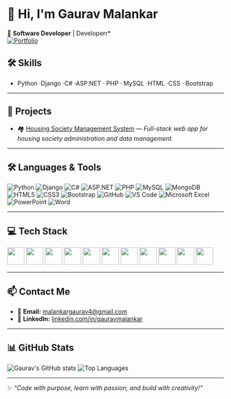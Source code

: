 

<!--
**GauravUmeshMalankar/GauravUmeshMalankar** is a ✨ _special_ ✨ repository because its `README.md` (this file) appears on your GitHub profile.

Here are some ideas to get you started:

- 🔭 I’m currently working on ...
- 🌱 I’m currently learning ...
- 👯 I’m looking to collaborate on ...
- 🤔 I’m looking for help with ...
- 💬 Ask me about ...
- 📫 How to reach me: ...
- 😄 Pronouns: ...
- ⚡ Fun fact: ...
-->



# 👋 Hi, I'm Gaurav Malankar  

🎯 **Software Developer** | Developerr*  
[![Portfolio](https://img.shields.io/badge/🌐_Visit-Portfolio-blue?style=for-the-badge)](https://gauravumeshmalankar.github.io/Portfolio/)





## 🛠 **Skills**
- Python ·Django  ·C# ·ASP.NET · PHP · MySQL ·HTML ·CSS · Bootstrap  

---

## 📂 **Projects**
- 🏘️ [Housing Society Management System](https://github.com/GauravUmeshMalankar/HousingSocietyManagement) — *Full-stack web app for housing society administration and data management.*

---

## 🛠 **Languages & Tools**
![Python](https://img.shields.io/badge/Python-3776AB?logo=python&logoColor=white)
![Django](https://img.shields.io/badge/Django-092E20?logo=django&logoColor=white)
![C#](https://img.shields.io/badge/C%23-239120?logo=csharp&logoColor=white)
![ASP.NET](https://img.shields.io/badge/ASP.NET-512BD4?logo=.net&logoColor=white)
![PHP](https://img.shields.io/badge/PHP-777BB4?logo=php&logoColor=white)
![MySQL](https://img.shields.io/badge/MySQL-4479A1?logo=mysql&logoColor=white)
![MongoDB](https://img.shields.io/badge/MongoDB-47A248?logo=mongodb&logoColor=white)
![HTML5](https://img.shields.io/badge/HTML5-E34F26?logo=html5&logoColor=white)
![CSS3](https://img.shields.io/badge/CSS3-1572B6?logo=css3&logoColor=white)
![Bootstrap](https://img.shields.io/badge/Bootstrap-7952B3?logo=bootstrap&logoColor=white)
![GitHub](https://img.shields.io/badge/GitHub-181717?logo=github&logoColor=white)
![VS Code](https://img.shields.io/badge/VS%20Code-007ACC?logo=visual-studio-code&logoColor=white)
![Microsoft Excel](https://img.shields.io/badge/Excel-217346?logo=microsoft-excel&logoColor=white)
![PowerPoint](https://img.shields.io/badge/PowerPoint-B7472A?logo=microsoft-powerpoint&logoColor=white)
![Word](https://img.shields.io/badge/Word-2B579A?logo=microsoft-word&logoColor=white)


---

## 💻 **Tech Stack**
<p align="left">
  <img src="https://cdn.jsdelivr.net/gh/devicons/devicon/icons/python/python-original.svg" width="40"/>
  <img src="https://cdn.jsdelivr.net/gh/devicons/devicon/icons/django/django-plain.svg" width="40"/>
  <img src="https://cdn.jsdelivr.net/gh/devicons/devicon/icons/csharp/csharp-original.svg" width="40" />
  <img src="https://cdn.jsdelivr.net/gh/devicons/devicon/icons/dot-net/dot-net-original.svg" width="40" />
  <img src="https://cdn.jsdelivr.net/gh/devicons/devicon/icons/php/php-original.svg" width="40"/>
  <img src="https://cdn.jsdelivr.net/gh/devicons/devicon/icons/mysql/mysql-original.svg" width="40"/>
  <img src="https://cdn.jsdelivr.net/gh/devicons/devicon/icons/mongodb/mongodb-original.svg" width="40" />
  <img src="https://cdn.jsdelivr.net/gh/devicons/devicon/icons/html5/html5-original.svg" width="40"/>
  <img src="https://cdn.jsdelivr.net/gh/devicons/devicon/icons/css3/css3-original.svg" width="40"/>
  <img src="https://cdn.jsdelivr.net/gh/devicons/devicon/icons/bootstrap/bootstrap-original.svg" width="40"/>
  <img src="https://cdn.jsdelivr.net/gh/devicons/devicon/icons/github/github-original.svg" width="40"/>
</p>

---

## 📫 **Contact Me**
- 📧 **Email:** [malankargaurav4@gmail.com](mailto:malankargaurav4@gmail.com)  
- 💼 **LinkedIn:** [linkedin.com/in/gauravmalankar](https://www.linkedin.com/in/gaurav-malankar-b42775346/)  

---

## 📊 **GitHub Stats**
![Gaurav's GitHub stats](https://github-readme-stats.vercel.app/api?username=GauravUmeshMalankar&show_icons=true&theme=tokyonight)
![Top Languages](https://github-readme-stats.vercel.app/api/top-langs/?username=GauravUmeshMalankar&layout=compact&theme=tokyonight)

---

✨ *“Code with purpose, learn with passion, and build with creativity!”*  






